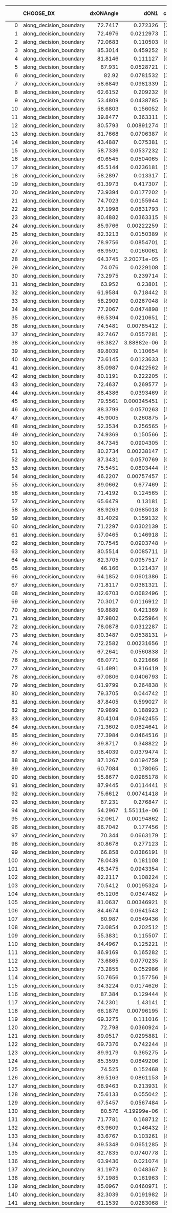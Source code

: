 |     | CHOOSE_DX               |   dxONAngle |        dON1 | cIDON1   |   dON_patch_1 |   nTON |         dON |   dxOFFAngle |       dOFF1 | cIDOFF1   |   dOFF_patch_1 |   nTOFF |        dOFF | SUCCESS   |   nExp |   dual_point_id |   subpoint_time_seconds |   total_execution_time |       logp |         dOFF/dON | Vote dOFF>dON   |
|----:|:------------------------|------------:|------------:|:---------|--------------:|-------:|------------:|-------------:|------------:|:----------|---------------:|--------:|------------:|:----------|-------:|----------------:|------------------------:|-----------------------:|-----------:|-----------------:|:----------------|
|   0 | along_decision_boundary |     72.7417 | 0.272326    | [2 7]    |   0.272326    |      1 | 0.272326    |      82.1911 | 0.112959    | [2 7]     |    0.112959    |       1 | 0.112959    | False     |      1 |               1 |                2.88323  |                3.2315  |  0         |      0.414792    | False           |
|   1 | along_decision_boundary |     72.4976 | 0.0212973   | [7 8]    |   0.0212973   |      1 | 0.0212973   |      79.7628 | 0.164569    | [7 8]     |    0.164569    |       1 | 0.164569    | True      |      2 |               3 |                1.46539  |                4.73386 | -0.5       |      7.72723     | True            |
|   2 | along_decision_boundary |     72.0683 | 0.110503    | [8 9]    |   0.110503    |      1 | 0.110503    |      63.2303 | 0.0636637   | [8 9]     |    0.0636637   |       1 | 0.0636637   | False     |      3 |               6 |                1.81877  |                9.74015 | -0         |      0.576126    | False           |
|   3 | along_decision_boundary |     85.3014 | 0.459252    | [0 8]    |   0.459252    |      1 | 0.459252    |      56.4339 | 6.65905e-06 | [1 8]     |    6.65905e-06 |       1 | 6.65905e-06 | False     |      4 |               7 |                3.14501  |               12.8902  | -0.166667  |      1.44998e-05 | False           |
|   4 | along_decision_boundary |     81.8146 | 0.111127    | [0 1]    |   0.111127    |      1 | 0.111127    |      80.4102 | 0.0379423   | [0 1]     |    0.0379423   |       1 | 0.0379423   | False     |      5 |               8 |                1.59326  |               14.4893  | -0.5       |      0.341432    | False           |
|   5 | along_decision_boundary |     87.931  | 0.0528721   | [7 9]    |   0.0528721   |      1 | 0.0528721   |      69.8993 | 0.00612673  | [7 9]     |    0.00612673  |       1 | 0.00612673  | False     |      6 |               9 |                1.69929  |               16.1932  | -0.9       |      0.115878    | False           |
|   6 | along_decision_boundary |     82.92   | 0.0781532   | [3 7]    |   0.0781532   |      1 | 0.0781532   |      77.7696 | 0.990239    | [3 7]     |    0.990239    |       1 | 0.990239    | True      |      7 |              10 |                5.89918  |               22.0976  | -1.33333   |     12.6705      | True            |
|   7 | along_decision_boundary |     58.6849 | 0.0981339   | [2 5]    |   0.0981339   |      1 | 0.0981339   |      61.9906 | 0.285275    | [2 5]     |    0.285275    |       1 | 0.285275    | True      |      8 |              12 |                3.62518  |               25.7692  | -0.642857  |      2.90699     | True            |
|   8 | along_decision_boundary |     62.6152 | 0.209232    | [6 9]    |   0.209232    |      1 | 0.209232    |      61.2653 | 0.00210399  | [6 9]     |    0.00210399  |       1 | 0.00210399  | False     |      9 |              17 |                3.06775  |               32.0464  | -0.25      |      0.0100558   | False           |
|   9 | along_decision_boundary |     53.4809 | 0.0438785   | [6 9]    |   0.0438785   |      1 | 0.0438785   |      54.3949 | 0.0215538   | [6 9]     |    0.0215538   |       1 | 0.0215538   | False     |     10 |              18 |                1.34696  |               33.4004  | -0.5       |      0.491216    | False           |
|  10 | along_decision_boundary |     58.6803 | 0.156052    | [0 8]    |   0.156052    |      1 | 0.156052    |      72.6125 | 0.0248531   | [0 8]     |    0.0248531   |       1 | 0.0248531   | False     |     11 |              21 |                2.60901  |               36.1235  | -0.8       |      0.159262    | False           |
|  11 | along_decision_boundary |     39.8477 | 0.363311    | [2 7]    |   0.363311    |      1 | 0.363311    |      38.2667 | 0.183087    | [2 7]     |    0.183087    |       1 | 0.183087    | False     |     12 |              22 |                3.00995  |               39.1385  | -1.13636   |      0.503939    | False           |
|  12 | along_decision_boundary |     80.5793 | 0.00891274  | [5 7]    |   0.00891274  |      1 | 0.00891274  |      72.9048 | 0.0822455   | [5 7]     |    0.0822455   |       1 | 0.0822455   | True      |     13 |              23 |                1.06947  |               40.2129  | -1.5       |      9.22785     | True            |
|  13 | along_decision_boundary |     81.7668 | 0.0706387   | [0 8]    |   0.0706387   |      1 | 0.0706387   |      77.688  | 8.12938e-06 | [0 8]     |    8.12938e-06 |       1 | 8.12938e-06 | False     |     14 |              24 |                1.44224  |               41.6645  | -0.961538  |      0.000115084 | False           |
|  14 | along_decision_boundary |     43.4887 | 0.075381    | [2 7]    |   0.075381    |      1 | 0.075381    |      51.0707 | 0.165088    | [2 7]     |    0.165088    |       1 | 0.165088    | True      |     15 |              25 |                1.28296  |               42.9525  | -1.28571   |      2.19004     | True            |
|  15 | along_decision_boundary |     58.7336 | 0.0537232   | [3 8]    |   0.0537232   |      1 | 0.0537232   |      55.8546 | 0.0264717   | [3 8]     |    0.0264717   |       1 | 0.0264717   | False     |     16 |              26 |                1.9113   |               44.8727  | -0.833333  |      0.492742    | False           |
|  16 | along_decision_boundary |     60.6545 | 0.0504065   | [3 5]    |   0.0504065   |      1 | 0.0504065   |      68.0987 | 0.212318    | [3 5]     |    0.212318    |       1 | 0.212318    | True      |     17 |              27 |                4.15967  |               49.0374  | -1.125     |      4.2121      | True            |
|  17 | along_decision_boundary |     45.5144 | 0.0236181   | [5 9]    |   0.0236181   |      1 | 0.0236181   |      48.5046 | 0.0183323   | [5 9]     |    0.0183323   |       1 | 0.0183323   | False     |     18 |              28 |                1.32969  |               50.3751  | -0.735294  |      0.776197    | False           |
|  18 | along_decision_boundary |     58.2897 | 0.013317    | [7 9]    |   0.013317    |      1 | 0.013317    |      60.9406 | 0.320747    | [7 9]     |    0.320747    |       1 | 0.320747    | True      |     19 |              30 |                2.86404  |               56.332   | -1         |     24.0854      | True            |
|  19 | along_decision_boundary |     61.3973 | 0.417307    | [7 9]    |   0.417307    |      1 | 0.417307    |      62.9145 | 0.0841437   | [7 9]     |    0.0841437   |       1 | 0.0841437   | False     |     20 |              31 |                3.90028  |               60.2393  | -0.657895  |      0.201635    | False           |
|  20 | along_decision_boundary |     73.9394 | 0.0177202   | [4 9]    |   0.0177202   |      1 | 0.0177202   |      68.4309 | 0.293121    | [4 9]     |    0.293121    |       1 | 0.293121    | True      |     21 |              32 |                2.5079   |               62.7522  | -0.9       |     16.5416      | True            |
|  21 | along_decision_boundary |     74.7023 | 0.0155944   | [2 6]    |   0.0155944   |      1 | 0.0155944   |      75.6988 | 0.0514157   | [2 6]     |    0.0514157   |       1 | 0.0514157   | True      |     22 |              34 |                1.04409  |               63.8408  | -0.595238  |      3.29706     | True            |
|  22 | along_decision_boundary |     87.1998 | 0.0831793   | [3 5]    |   0.0831793   |      1 | 0.0831793   |      85.7476 | 0.182824    | [3 5]     |    0.182824    |       1 | 0.182824    | True      |     23 |              35 |                4.55528  |               68.4021  | -0.363636  |      2.19795     | True            |
|  23 | along_decision_boundary |     80.4882 | 0.0363315   | [6 9]    |   0.0363315   |      1 | 0.0363315   |      80.5392 | 0.24839     | [6 9]     |    0.24839     |       1 | 0.24839     | True      |     24 |              37 |                2.42277  |               70.8886  | -0.195652  |      6.83677     | True            |
|  24 | along_decision_boundary |     85.9766 | 0.00222259  | [3 5]    |   0.00222259  |      1 | 0.00222259  |      87.4832 | 0.0221366   | [3 5]     |    0.0221366   |       1 | 0.0221366   | True      |     25 |              39 |                1.22427  |               74.4634  | -0.0833333 |      9.95979     | True            |
|  25 | along_decision_boundary |     82.3213 | 0.0150389   | [0 1]    |   0.0150389   |      1 | 0.0150389   |      74.6604 | 0.00331071  | [0 1]     |    0.00331071  |       1 | 0.00331071  | False     |     26 |              41 |                1.04198  |               75.546   | -0.02      |      0.220143    | False           |
|  26 | along_decision_boundary |     78.9756 | 0.0854701   | [3 7]    |   0.0854701   |      1 | 0.0854701   |      82.8493 | 0.208318    | [3 7]     |    0.208318    |       1 | 0.208318    | True      |     27 |              46 |                2.068    |               83.9843  | -0.0769231 |      2.43732     | True            |
|  27 | along_decision_boundary |     68.9591 | 0.0160061   | [0 8]    |   0.0160061   |      1 | 0.0160061   |      78.6601 | 0.0431858   | [1 8]     |    0.0431858   |       1 | 0.0431858   | True      |     28 |              47 |                3.26046  |               87.2497  | -0.0185185 |      2.69808     | True            |
|  28 | along_decision_boundary |     64.3745 | 2.20071e-05 | [1 8]    |   2.20071e-05 |      1 | 2.20071e-05 |      75.625  | 0.0581806   | [0 8]     |    0.0581806   |       1 | 0.0581806   | True      |     29 |              48 |                1.42379  |               88.6795  | -0         |   2643.72        | True            |
|  29 | along_decision_boundary |     74.076  | 0.0229108   | [3 5]    |   0.0229108   |      1 | 0.0229108   |      81.2494 | 0.0555329   | [3 5]     |    0.0555329   |       1 | 0.0555329   | True      |     30 |              49 |                1.15689  |               89.845   | -0.0172414 |      2.42388     | True            |
|  30 | along_decision_boundary |     73.2975 | 0.239714    | [3 5]    |   0.239714    |      1 | 0.239714    |      69.3608 | 0.439276    | [3 5]     |    0.439276    |       1 | 0.439276    | True      |     31 |              50 |                4.86093  |               94.7119  | -0.0666667 |      1.8325      | True            |
|  31 | along_decision_boundary |     63.952  | 0.23801     | [3 5]    |   0.23801     |      1 | 0.23801     |      67.4221 | 0.294872    | [3 5]     |    0.294872    |       1 | 0.294872    | True      |     32 |              51 |                3.63404  |               98.354   | -0.145161  |      1.23891     | True            |
|  32 | along_decision_boundary |     61.9584 | 0.718442    | [0 2]    |   0.718442    |      1 | 0.718442    |      67.163  | 1.97863e-05 | [0 2]     |    1.97863e-05 |       1 | 1.97863e-05 | False     |     33 |              53 |                3.5934   |              105.448   | -0.25      |      2.75405e-05 | False           |
|  33 | along_decision_boundary |     58.2909 | 0.0267048   | [8 9]    |   0.0267048   |      1 | 0.0267048   |      53.656  | 0.0596542   | [8 9]     |    0.0596542   |       1 | 0.0596542   | True      |     34 |              54 |                1.88132  |              107.337   | -0.136364  |      2.23384     | True            |
|  34 | along_decision_boundary |     77.2067 | 0.0474898   | [5 7]    |   0.0474898   |      1 | 0.0474898   |      75.0136 | 0.0302858   | [5 7]     |    0.0302858   |       1 | 0.0302858   | False     |     35 |              57 |                1.44902  |              111.168   | -0.235294  |      0.637732    | False           |
|  35 | along_decision_boundary |     66.5394 | 0.0210651   | [1 4]    |   0.0210651   |      1 | 0.0210651   |      86.3149 | 0.00677262  | [0 4]     |    0.00677262  |       1 | 0.00677262  | False     |     36 |              60 |                1.29043  |              114.258   | -0.128571  |      0.321509    | False           |
|  36 | along_decision_boundary |     74.5481 | 0.00785412  | [7 9]    |   0.00785412  |      1 | 0.00785412  |      68.2716 | 0.115993    | [7 9]     |    0.115993    |       1 | 0.115993    | True      |     37 |              61 |                1.56357  |              115.827   | -0.0555556 |     14.7684      | True            |
|  37 | along_decision_boundary |     82.7467 | 0.0557281   | [2 8]    |   0.0557281   |      1 | 0.0557281   |      75.9972 | 0.0253596   | [2 8]     |    0.0253596   |       1 | 0.0253596   | False     |     38 |              63 |                2.03404  |              120.109   | -0.121622  |      0.45506     | False           |
|  38 | along_decision_boundary |     68.3827 | 3.88882e-06 | [0 8]    |   3.88882e-06 |      1 | 3.88882e-06 |      77.2822 | 0.507531    | [0 8]     |    0.507531    |       1 | 0.507531    | True      |     39 |              67 |                3.85788  |              125.723   | -0.0526316 | 130510           | True            |
|  39 | along_decision_boundary |     89.8039 | 0.110654    | [6 9]    |   0.110654    |      1 | 0.110654    |      87.0751 | 0.0195631   | [6 9]     |    0.0195631   |       1 | 0.0195631   | False     |     40 |              68 |                1.7781   |              127.506   | -0.115385  |      0.176795    | False           |
|  40 | along_decision_boundary |     73.6145 | 0.0123633   | [3 4]    |   0.0123633   |      1 | 0.0123633   |      62.2689 | 0.0523987   | [3 4]     |    0.0523987   |       1 | 0.0523987   | True      |     41 |              69 |                1.47237  |              128.984   | -0.05      |      4.23824     | True            |
|  41 | along_decision_boundary |     85.0987 | 0.0422562   | [6 9]    |   0.0422562   |      1 | 0.0422562   |      79.814  | 0.303127    | [6 9]     |    0.303127    |       1 | 0.303127    | True      |     42 |              71 |                5.21472  |              134.254   | -0.109756  |      7.17354     | True            |
|  42 | along_decision_boundary |     80.1191 | 0.222205    | [2 7]    |   0.222205    |      1 | 0.222205    |      62.5282 | 0.103357    | [2 7]     |    0.103357    |       1 | 0.103357    | False     |     43 |              73 |                5.40829  |              139.707   | -0.190476  |      0.465141    | False           |
|  43 | along_decision_boundary |     72.4637 | 0.269577    | [4 7]    |   0.269577    |      1 | 0.269577    |      53.423  | 0.309573    | [4 7]     |    0.309573    |       1 | 0.309573    | True      |     44 |              74 |                5.50772  |              145.221   | -0.104651  |      1.14837     | True            |
|  44 | along_decision_boundary |     88.4386 | 0.0393469   | [0 1]    |   0.0393469   |      1 | 0.0393469   |      82.474  | 0.226918    | [0 1]     |    0.226918    |       1 | 0.226918    | True      |     45 |              76 |                2.43401  |              147.732   | -0.181818  |      5.76711     | True            |
|  45 | along_decision_boundary |     79.5561 | 0.000345451 | [2 6]    |   0.000345451 |      1 | 0.000345451 |      89.7981 | 0.00560084  | [2 6]     |    0.00560084  |       1 | 0.00560084  | True      |     46 |              78 |                1.10645  |              148.876   | -0.277778  |     16.2131      | True            |
|  46 | along_decision_boundary |     88.3799 | 0.0570263   | [5 7]    |   0.0570263   |      1 | 0.0570263   |      87.9787 | 0.142384    | [5 7]     |    0.142384    |       1 | 0.142384    | True      |     47 |              80 |                3.25417  |              152.2     | -0.391304  |      2.49681     | True            |
|  47 | along_decision_boundary |     45.9005 | 0.260875    | [4 5]    |   0.260875    |      1 | 0.260875    |      69.8256 | 0.0980576   | [4 5]     |    0.0980576   |       1 | 0.0980576   | False     |     48 |              81 |                6.07538  |              158.281   | -0.521277  |      0.37588     | False           |
|  48 | along_decision_boundary |     52.3534 | 0.256565    | [4 5]    |   0.256565    |      1 | 0.256565    |      74.2342 | 0.100015    | [4 5]     |    0.100015    |       1 | 0.100015    | False     |     49 |              82 |                5.81073  |              164.098   | -0.375     |      0.389822    | False           |
|  49 | along_decision_boundary |     74.9369 | 0.150566    | [2 8]    |   0.150566    |      1 | 0.150566    |      73.5092 | 0.125221    | [2 8]     |    0.125221    |       1 | 0.125221    | False     |     50 |              83 |                1.80776  |              165.912   | -0.255102  |      0.831671    | False           |
|  50 | along_decision_boundary |     84.7345 | 0.0904305   | [1 7]    |   0.0904305   |      1 | 0.0904305   |      88.5658 | 0.0905743   | [0 7]     |    0.0905743   |       1 | 0.0905743   | True      |     51 |              84 |                2.01436  |              167.936   | -0.16      |      1.00159     | True            |
|  51 | along_decision_boundary |     80.2734 | 0.00238147  | [3 4]    |   0.00238147  |      1 | 0.00238147  |      76.7934 | 0.00147566  | [3 4]     |    0.00147566  |       1 | 0.00147566  | False     |     52 |              86 |                0.875147 |              173.142   | -0.245098  |      0.619641    | False           |
|  52 | along_decision_boundary |     87.3431 | 0.0570769   | [0 1]    |   0.0570769   |      1 | 0.0570769   |      88.5108 | 0.0831062   | [0 1]     |    0.0831062   |       1 | 0.0831062   | True      |     53 |              87 |                1.81685  |              174.964   | -0.153846  |      1.45604     | True            |
|  53 | along_decision_boundary |     75.5451 | 0.0803444   | [5 7]    |   0.0803444   |      1 | 0.0803444   |      70.9449 | 0.0404758   | [5 7]     |    0.0404758   |       1 | 0.0404758   | False     |     54 |              90 |                1.53165  |              179.776   | -0.235849  |      0.503779    | False           |
|  54 | along_decision_boundary |     46.2207 | 0.00757457  | [3 5]    |   0.00757457  |      1 | 0.00757457  |      54.0579 | 0.0229939   | [3 5]     |    0.0229939   |       1 | 0.0229939   | True      |     55 |              91 |                1.92499  |              181.707   | -0.148148  |      3.03568     | True            |
|  55 | along_decision_boundary |     89.0662 | 0.677469    | [3 7]    |   0.677469    |      1 | 0.677469    |      67.9721 | 0.255963    | [3 7]     |    0.255963    |       1 | 0.255963    | False     |     56 |              93 |                5.03965  |              186.812   | -0.227273  |      0.377823    | False           |
|  56 | along_decision_boundary |     71.4192 | 0.124565    | [3 7]    |   0.124565    |      1 | 0.124565    |      71.3123 | 0.205318    | [3 7]     |    0.205318    |       1 | 0.205318    | True      |     57 |              94 |                3.16562  |              189.989   | -0.142857  |      1.64828     | True            |
|  57 | along_decision_boundary |     65.6479 | 0.13181     | [3 7]    |   0.13181     |      1 | 0.13181     |      65.5546 | 0.206591    | [3 7]     |    0.206591    |       1 | 0.206591    | True      |     58 |              95 |                2.80732  |              192.802   | -0.219298  |      1.56733     | True            |
|  58 | along_decision_boundary |     88.9263 | 0.0685018   | [0 1]    |   0.0685018   |      1 | 0.0685018   |      80.3016 | 0.127819    | [0 1]     |    0.127819    |       1 | 0.127819    | True      |     59 |              97 |                2.82651  |              200.154   | -0.310345  |      1.86592     | True            |
|  59 | along_decision_boundary |     81.4029 | 0.159132    | [0 1]    |   0.159132    |      1 | 0.159132    |      67.3791 | 0.000456315 | [0 1]     |    0.000456315 |       1 | 0.000456315 | False     |     60 |             101 |                2.26422  |              202.561   | -0.415254  |      0.00286753  | False           |
|  60 | along_decision_boundary |     71.2297 | 0.0302139   | [2 4]    |   0.0302139   |      1 | 0.0302139   |      74.982  | 0.00132873  | [2 4]     |    0.00132873  |       1 | 0.00132873  | False     |     61 |             103 |                1.28028  |              205.368   | -0.3       |      0.0439774   | False           |
|  61 | along_decision_boundary |     57.0465 | 0.146918    | [2 4]    |   0.146918    |      1 | 0.146918    |      53.3732 | 0.161751    | [2 4]     |    0.161751    |       1 | 0.161751    | True      |     62 |             104 |                2.40464  |              207.78    | -0.204918  |      1.10096     | True            |
|  62 | along_decision_boundary |     70.7545 | 0.0903748   | [4 8]    |   0.0903748   |      1 | 0.0903748   |      75.2419 | 0.167155    | [4 8]     |    0.167155    |       1 | 0.167155    | True      |     63 |             105 |                2.60768  |              210.393   | -0.290323  |      1.84958     | True            |
|  63 | along_decision_boundary |     80.5514 | 0.0085711   | [8 9]    |   0.0085711   |      1 | 0.0085711   |      78.1962 | 0.112126    | [8 9]     |    0.112126    |       1 | 0.112126    | True      |     64 |             106 |                1.41437  |              211.812   | -0.388889  |     13.0819      | True            |
|  64 | along_decision_boundary |     82.3705 | 0.0957517   | [8 9]    |   0.0957517   |      1 | 0.0957517   |      74.0254 | 0.412618    | [8 9]     |    0.412618    |       1 | 0.412618    | True      |     65 |             107 |                5.12784  |              216.949   | -0.5       |      4.30925     | True            |
|  65 | along_decision_boundary |     46.166  | 0.121437    | [8 9]    |   0.121437    |      1 | 0.121437    |      49.1458 | 0.0543775   | [8 9]     |    0.0543775   |       1 | 0.0543775   | False     |     66 |             108 |                2.17058  |              219.127   | -0.623077  |      0.447783    | False           |
|  66 | along_decision_boundary |     64.1852 | 0.0601386   | [2 7]    |   0.0601386   |      1 | 0.0601386   |      66.9735 | 0.0166748   | [2 7]     |    0.0166748   |       1 | 0.0166748   | False     |     67 |             110 |                2.04154  |              221.227   | -0.484848  |      0.277273    | False           |
|  67 | along_decision_boundary |     71.8117 | 0.0381321   | [7 8]    |   0.0381321   |      1 | 0.0381321   |      72.9829 | 0.173724    | [7 8]     |    0.173724    |       1 | 0.173724    | True      |     68 |             112 |                2.1216   |              226.894   | -0.365672  |      4.55584     | True            |
|  68 | along_decision_boundary |     82.6703 | 0.0682496   | [2 7]    |   0.0682496   |      1 | 0.0682496   |      73.9099 | 0.406402    | [2 7]     |    0.406402    |       1 | 0.406402    | True      |     69 |             113 |                4.00115  |              230.903   | -0.470588  |      5.95465     | True            |
|  69 | along_decision_boundary |     70.3017 | 0.0116912   | [5 9]    |   0.0116912   |      1 | 0.0116912   |      60.5779 | 0.111923    | [5 9]     |    0.111923    |       1 | 0.111923    | True      |     70 |             116 |                1.74326  |              232.744   | -0.586957  |      9.5733      | True            |
|  70 | along_decision_boundary |     59.8889 | 0.421369    | [0 1]    |   0.421369    |      1 | 0.421369    |      55.9707 | 0.101592    | [0 1]     |    0.101592    |       1 | 0.101592    | False     |     71 |             119 |                3.78608  |              241.097   | -0.714286  |      0.241101    | False           |
|  71 | along_decision_boundary |     87.9802 | 0.625964    | [0 1]    |   0.625964    |      1 | 0.625964    |      83.9627 | 0.108521    | [0 1]     |    0.108521    |       1 | 0.108521    | False     |     72 |             120 |                4.40272  |              245.506   | -0.570423  |      0.173366    | False           |
|  72 | along_decision_boundary |     78.0878 | 0.0312287   | [2 9]    |   0.0312287   |      1 | 0.0312287   |      85.3741 | 0.241441    | [2 9]     |    0.241441    |       1 | 0.241441    | True      |     73 |             121 |                2.64316  |              248.155   | -0.444444  |      7.73139     | True            |
|  73 | along_decision_boundary |     80.3487 | 0.0538131   | [4 5]    |   0.0538131   |      1 | 0.0538131   |      89.9232 | 0.0683492   | [4 5]     |    0.0683492   |       1 | 0.0683492   | True      |     74 |             122 |                1.58708  |              249.748   | -0.554795  |      1.27012     | True            |
|  74 | along_decision_boundary |     72.2582 | 0.00231656  | [5 7]    |   0.00231656  |      1 | 0.00231656  |      83.7551 | 0.0932541   | [5 7]     |    0.0932541   |       1 | 0.0932541   | True      |     75 |             130 |                1.48406  |              272.585   | -0.675676  |     40.2554      | True            |
|  75 | along_decision_boundary |     67.2641 | 0.0560838   | [5 7]    |   0.0560838   |      1 | 0.0560838   |      79.2686 | 0.0753309   | [5 7]     |    0.0753309   |       1 | 0.0753309   | True      |     76 |             131 |                2.13597  |              274.727   | -0.806667  |      1.34319     | True            |
|  76 | along_decision_boundary |     68.0771 | 0.221666    | [8 9]    |   0.221666    |      1 | 0.221666    |      75.7595 | 0.011419    | [8 9]     |    0.011419    |       1 | 0.011419    | False     |     77 |             134 |                2.52408  |              280.969   | -0.947368  |      0.0515146   | False           |
|  77 | along_decision_boundary |     61.4991 | 0.816419    | [0 8]    |   0.816419    |      1 | 0.816419    |      68.0295 | 0.139088    | [1 8]     |    0.139088    |       1 | 0.139088    | False     |     78 |             135 |                5.98984  |              286.967   | -0.785714  |      0.170364    | False           |
|  78 | along_decision_boundary |     67.0806 | 0.0406793   | [2 7]    |   0.0406793   |      1 | 0.0406793   |      70.6934 | 0.07112     | [2 7]     |    0.07112     |       1 | 0.07112     | True      |     79 |             136 |                3.0068   |              289.98    | -0.641026  |      1.74831     | True            |
|  79 | along_decision_boundary |     61.9799 | 0.264838    | [0 1]    |   0.264838    |      1 | 0.264838    |      63.8483 | 0.22905     | [0 1]     |    0.22905     |       1 | 0.22905     | False     |     80 |             138 |                5.38351  |              299.938   | -0.765823  |      0.864868    | False           |
|  80 | along_decision_boundary |     79.3705 | 0.044742    | [5 7]    |   0.044742    |      1 | 0.044742    |      75.7858 | 0.0666137   | [5 7]     |    0.0666137   |       1 | 0.0666137   | True      |     81 |             139 |                3.35148  |              303.299   | -0.625     |      1.48884     | True            |
|  81 | along_decision_boundary |     87.8405 | 0.599027    | [0 9]    |   0.599027    |      1 | 0.599027    |      60.571  | 0.000672464 | [1 9]     |    0.000672464 |       1 | 0.000672464 | False     |     82 |             140 |                6.03078  |              309.334   | -0.746914  |      0.00112259  | False           |
|  82 | along_decision_boundary |     79.9899 | 0.188923    | [3 8]    |   0.188923    |      1 | 0.188923    |      81.7393 | 0.100068    | [3 8]     |    0.100068    |       1 | 0.100068    | False     |     83 |             142 |                4.06844  |              315.232   | -0.609756  |      0.529676    | False           |
|  83 | along_decision_boundary |     80.4104 | 0.0942455   | [3 5]    |   0.0942455   |      1 | 0.0942455   |      73.23   | 0.141453    | [3 5]     |    0.141453    |       1 | 0.141453    | True      |     84 |             144 |                3.22747  |              318.527   | -0.487952  |      1.5009      | True            |
|  84 | along_decision_boundary |     71.3602 | 0.0624641   | [8 9]    |   0.0624641   |      1 | 0.0624641   |      80.5736 | 0.364055    | [8 9]     |    0.364055    |       1 | 0.364055    | True      |     85 |             146 |                3.09301  |              328.254   | -0.595238  |      5.82822     | True            |
|  85 | along_decision_boundary |     77.3984 | 0.0464516   | [8 9]    |   0.0464516   |      1 | 0.0464516   |      81.6215 | 0.0807688   | [8 9]     |    0.0807688   |       1 | 0.0807688   | True      |     86 |             147 |                1.53179  |              329.794   | -0.711765  |      1.73877     | True            |
|  86 | along_decision_boundary |     89.8717 | 0.348822    | [8 9]    |   0.348822    |      1 | 0.348822    |      78.4321 | 0.0747268   | [8 9]     |    0.0747268   |       1 | 0.0747268   | False     |     87 |             151 |                2.60484  |              336.397   | -0.837209  |      0.214226    | False           |
|  87 | along_decision_boundary |     58.4039 | 0.0379474   | [3 5]    |   0.0379474   |      1 | 0.0379474   |      55.0842 | 0.0409117   | [3 5]     |    0.0409117   |       1 | 0.0409117   | True      |     88 |             152 |                1.51064  |              337.911   | -0.695402  |      1.07812     | True            |
|  88 | along_decision_boundary |     87.1267 | 0.0194759   | [2 3]    |   0.0194759   |      1 | 0.0194759   |      79.2187 | 0.222979    | [2 3]     |    0.222979    |       1 | 0.222979    | True      |     89 |             153 |                1.15639  |              339.076   | -0.818182  |     11.449       | True            |
|  89 | along_decision_boundary |     60.7084 | 0.178065    | [2 3]    |   0.178065    |      1 | 0.178065    |      56.2645 | 0.0992336   | [2 3]     |    0.0992336   |       1 | 0.0992336   | False     |     90 |             154 |                2.90892  |              341.992   | -0.949438  |      0.557288    | False           |
|  90 | along_decision_boundary |     55.8677 | 0.0985178   | [0 1]    |   0.0985178   |      1 | 0.0985178   |      65.8087 | 0.0904969   | [0 1]     |    0.0904969   |       1 | 0.0904969   | False     |     91 |             158 |                3.14672  |              347.774   | -0.8       |      0.918584    | False           |
|  91 | along_decision_boundary |     87.9445 | 0.0114441   | [0 1]    |   0.0114441   |      1 | 0.0114441   |      83.4893 | 0.143799    | [0 1]     |    0.143799    |       1 | 0.143799    | True      |     92 |             160 |                1.40428  |              355.638   | -0.664835  |     12.5653      | True            |
|  92 | along_decision_boundary |     75.6612 | 0.00741418  | [6 8]    |   0.00741418  |      1 | 0.00741418  |      80.6704 | 0.00977513  | [6 8]     |    0.00977513  |       1 | 0.00977513  | True      |     93 |             164 |                0.789534 |              359.437   | -0.782609  |      1.31844     | True            |
|  93 | along_decision_boundary |     87.231  | 0.276847    | [2 4]    |   0.276847    |      1 | 0.276847    |      66.878  | 0.163102    | [2 4]     |    0.163102    |       1 | 0.163102    | False     |     94 |             165 |                3.41148  |              362.855   | -0.908602  |      0.589142    | False           |
|  94 | along_decision_boundary |     54.2967 | 1.55111e-06 | [1 9]    |   1.55111e-06 |      1 | 1.55111e-06 |      85.4726 | 0.155813    | [0 9]     |    0.155813    |       1 | 0.155813    | True      |     95 |             167 |                1.34983  |              364.274   | -0.765957  | 100453           | True            |
|  95 | along_decision_boundary |     52.0617 | 0.00194862  | [2 9]    |   0.00194862  |      1 | 0.00194862  |      59.2135 | 0.380689    | [2 9]     |    0.380689    |       1 | 0.380689    | True      |     96 |             168 |                1.19983  |              365.482   | -0.889474  |    195.363       | True            |
|  96 | along_decision_boundary |     86.7042 | 0.177456    | [5 6]    |   0.177456    |      1 | 0.177456    |      70.4124 | 0.216991    | [5 6]     |    0.216991    |       1 | 0.216991    | True      |     97 |             169 |                2.19241  |              367.68    | -1.02083   |      1.22279     | True            |
|  97 | along_decision_boundary |     70.344  | 0.0663179   | [3 4]    |   0.0663179   |      1 | 0.0663179   |      60.7501 | 0.251072    | [3 4]     |    0.251072    |       1 | 0.251072    | True      |     98 |             170 |                1.50079  |              369.186   | -1.15979   |      3.78588     | True            |
|  98 | along_decision_boundary |     80.8678 | 0.277123    | [2 7]    |   0.277123    |      1 | 0.277123    |      80.7143 | 0.311566    | [2 7]     |    0.311566    |       1 | 0.311566    | True      |     99 |             171 |                2.66995  |              371.862   | -1.30612   |      1.12429     | True            |
|  99 | along_decision_boundary |     66.858  | 0.0386191   | [8 9]    |   0.0386191   |      1 | 0.0386191   |      74.1815 | 0.260186    | [8 9]     |    0.260186    |       1 | 0.260186    | True      |    100 |             172 |                2.74643  |              374.618   | -1.4596    |      6.73722     | True            |
| 100 | along_decision_boundary |     78.0439 | 0.181108    | [1 9]    |   0.181108    |      1 | 0.181108    |      48.387  | 0.489809    | [0 9]     |    0.489809    |       1 | 0.489809    | True      |    101 |             174 |                3.87165  |              379.671   | -1.62      |      2.70451     | True            |
| 101 | along_decision_boundary |     46.3475 | 0.0943354   | [1 9]    |   0.0943354   |      1 | 0.0943354   |      80.0925 | 0.0192389   | [0 9]     |    0.0192389   |       1 | 0.0192389   | False     |    102 |             175 |                1.31716  |              380.998   | -1.78713   |      0.203941    | False           |
| 102 | along_decision_boundary |     82.2117 | 0.108224    | [2 9]    |   0.108224    |      1 | 0.108224    |      69.2419 | 0.284123    | [2 9]     |    0.284123    |       1 | 0.284123    | True      |    103 |             176 |                2.15657  |              383.16    | -1.58824   |      2.62532     | True            |
| 103 | along_decision_boundary |     70.5412 | 0.00195324  | [4 5]    |   0.00195324  |      1 | 0.00195324  |      69.4066 | 0.0644598   | [4 5]     |    0.0644598   |       1 | 0.0644598   | True      |    104 |             179 |                1.55091  |              384.781   | -1.75243   |     33.0015      | True            |
| 104 | along_decision_boundary |     65.1206 | 0.0347482   | [4 5]    |   0.0347482   |      1 | 0.0347482   |      66.0741 | 0.0764808   | [4 5]     |    0.0764808   |       1 | 0.0764808   | True      |    105 |             180 |                1.214    |              386       | -1.92308   |      2.201       | True            |
| 105 | along_decision_boundary |     81.0637 | 0.00346921  | [0 8]    |   0.00346921  |      1 | 0.00346921  |      84.3746 | 0.0337414   | [1 8]     |    0.0337414   |       1 | 0.0337414   | True      |    106 |             182 |                1.14189  |              389.27    | -2.1       |      9.72596     | True            |
| 106 | along_decision_boundary |     84.4674 | 0.0641543   | [1 8]    |   0.0641543   |      1 | 0.0641543   |      80.1103 | 0.0409827   | [1 8]     |    0.0409827   |       1 | 0.0409827   | False     |    107 |             183 |                1.4924   |              390.772   | -2.28302   |      0.638816    | False           |
| 107 | along_decision_boundary |     60.987  | 0.0549436   | [0 1]    |   0.0549436   |      1 | 0.0549436   |      54.9703 | 0.293108    | [0 1]     |    0.293108    |       1 | 0.293108    | True      |    108 |             184 |                2.73721  |              393.517   | -2.06075   |      5.33472     | True            |
| 108 | along_decision_boundary |     73.0854 | 0.202512    | [5 7]    |   0.202512    |      1 | 0.202512    |      82.1308 | 0.00576521  | [5 7]     |    0.00576521  |       1 | 0.00576521  | False     |    109 |             185 |                2.05365  |              395.576   | -2.24074   |      0.0284685   | False           |
| 109 | along_decision_boundary |     55.3831 | 0.115507    | [7 9]    |   0.115507    |      1 | 0.115507    |      59.5465 | 0.0137958   | [7 9]     |    0.0137958   |       1 | 0.0137958   | False     |    110 |             186 |                1.77426  |              397.355   | -2.02294   |      0.119436    | False           |
| 110 | along_decision_boundary |     84.4967 | 0.125221    | [5 7]    |   0.125221    |      1 | 0.125221    |      73.2956 | 0.203212    | [5 7]     |    0.203212    |       1 | 0.203212    | True      |    111 |             187 |                1.64195  |              399.006   | -1.81818   |      1.62283     | True            |
| 111 | along_decision_boundary |     86.9169 | 0.165282    | [2 5]    |   0.165282    |      1 | 0.165282    |      78.2409 | 0.245707    | [2 5]     |    0.245707    |       1 | 0.245707    | True      |    112 |             188 |                3.55224  |              402.566   | -1.98649   |      1.4866      | True            |
| 112 | along_decision_boundary |     73.6865 | 0.0770235   | [0 8]    |   0.0770235   |      1 | 0.0770235   |      72.06   | 9.87379e-05 | [1 8]     |    9.87379e-05 |       1 | 9.87379e-05 | False     |    113 |             189 |                1.84844  |              404.421   | -2.16071   |      0.00128192  | False           |
| 113 | along_decision_boundary |     73.2855 | 0.052986    | [6 9]    |   0.052986    |      1 | 0.052986    |      84.0165 | 0.124612    | [6 9]     |    0.124612    |       1 | 0.124612    | True      |    114 |             190 |                2.02849  |              406.459   | -1.95133   |      2.35179     | True            |
| 114 | along_decision_boundary |     50.7656 | 0.157756    | [6 9]    |   0.157756    |      1 | 0.157756    |      47.1951 | 0.00859088  | [6 9]     |    0.00859088  |       1 | 0.00859088  | False     |    115 |             191 |                1.47664  |              407.943   | -2.12281   |      0.0544566   | False           |
| 115 | along_decision_boundary |     34.3224 | 0.0174626   | [3 5]    |   0.0174626   |      1 | 0.0174626   |      41.4365 | 0.0510509   | [3 5]     |    0.0510509   |       1 | 0.0510509   | True      |    116 |             192 |                1.55448  |              409.503   | -1.91739   |      2.92344     | True            |
| 116 | along_decision_boundary |     87.384  | 0.129444    | [0 8]    |   0.129444    |      1 | 0.129444    |      63.2117 | 7.7783e-05  | [1 8]     |    7.7783e-05  |       1 | 7.7783e-05  | False     |    117 |             193 |                1.361    |              410.87    | -2.08621   |      0.000600902 | False           |
| 117 | along_decision_boundary |     74.2301 | 1.43141     | [1 8]    |   1.43141     |      1 | 1.43141     |      65.2904 | 0.350159    | [0 8]     |    0.350159    |       1 | 0.350159    | False     |    118 |             197 |                5.65127  |              418.757   | -1.88462   |      0.244625    | False           |
| 118 | along_decision_boundary |     66.1876 | 0.00796195  | [3 5]    |   0.00796195  |      1 | 0.00796195  |      70.5432 | 0.681541    | [3 5]     |    0.681541    |       1 | 0.681541    | True      |    119 |             202 |                3.17992  |              428.516   | -1.69492   |     85.5998      | True            |
| 119 | along_decision_boundary |     69.3275 | 0.111016    | [3 6]    |   0.111016    |      1 | 0.111016    |      66.1388 | 0.301034    | [3 6]     |    0.301034    |       1 | 0.301034    | True      |    120 |             203 |                2.55229  |              431.073   | -1.85294   |      2.71164     | True            |
| 120 | along_decision_boundary |     72.798  | 0.0360924   | [4 7]    |   0.0360924   |      1 | 0.0360924   |      76.2894 | 0.0264548   | [4 7]     |    0.0264548   |       1 | 0.0264548   | False     |    121 |             204 |                1.6008   |              432.679   | -2.01667   |      0.732975    | False           |
| 121 | along_decision_boundary |     89.0517 | 0.0295881   | [1 9]    |   0.0295881   |      1 | 0.0295881   |      85.1548 | 1.80644e-05 | [0 9]     |    1.80644e-05 |       1 | 1.80644e-05 | False     |    122 |             205 |                0.886913 |              433.571   | -1.82231   |      0.000610529 | False           |
| 122 | along_decision_boundary |     69.7376 | 0.742244    | [8 9]    |   0.742244    |      1 | 0.742244    |      61.2866 | 0.0960846   | [8 9]     |    0.0960846   |       1 | 0.0960846   | False     |    123 |             207 |                3.862    |              438.45    | -1.63934   |      0.129452    | False           |
| 123 | along_decision_boundary |     89.9179 | 0.365275    | [4 5]    |   0.365275    |      1 | 0.365275    |      69.6933 | 1.06417     | [4 5]     |    1.06417     |       1 | 1.06417     | True      |    124 |             208 |                7.28263  |              445.739   | -1.46748   |      2.91333     | True            |
| 124 | along_decision_boundary |     85.3595 | 0.0849206   | [2 9]    |   0.0849206   |      1 | 0.0849206   |      86.2816 | 0.0928686   | [2 9]     |    0.0928686   |       1 | 0.0928686   | True      |    125 |             210 |                1.57273  |              448.837   | -1.6129    |      1.09359     | True            |
| 125 | along_decision_boundary |     74.525  | 0.152468    | [0 1]    |   0.152468    |      1 | 0.152468    |      75.8024 | 0.0589372   | [0 1]     |    0.0589372   |       1 | 0.0589372   | False     |    126 |             211 |                2.87125  |              451.713   | -1.764     |      0.386555    | False           |
| 126 | along_decision_boundary |     89.5163 | 0.0861153   | [6 9]    |   0.0861153   |      1 | 0.0861153   |      74.242  | 0.235255    | [6 9]     |    0.235255    |       1 | 0.235255    | True      |    127 |             212 |                1.44986  |              453.17    | -1.5873    |      2.73186     | True            |
| 127 | along_decision_boundary |     68.9463 | 0.213931    | [0 1]    |   0.213931    |      1 | 0.213931    |      64.3648 | 0.0491935   | [0 1]     |    0.0491935   |       1 | 0.0491935   | False     |    128 |             215 |                1.67522  |              457.185   | -1.73622   |      0.22995     | False           |
| 128 | along_decision_boundary |     75.6133 | 0.055042    | [3 4]    |   0.055042    |      1 | 0.055042    |      80.5604 | 0.124467    | [3 4]     |    0.124467    |       1 | 0.124467    | True      |    129 |             217 |                2.14321  |              462.599   | -1.5625    |      2.26131     | True            |
| 129 | along_decision_boundary |     67.5457 | 0.0567484   | [4 8]    |   0.0567484   |      1 | 0.0567484   |      87.5925 | 0.111478    | [4 8]     |    0.111478    |       1 | 0.111478    | True      |    130 |             219 |                2.12756  |              464.786   | -1.7093    |      1.96442     | True            |
| 130 | along_decision_boundary |     80.576  | 4.19999e-06 | [1 8]    |   4.19999e-06 |      1 | 4.19999e-06 |      84.8856 | 0.513565    | [0 8]     |    0.513565    |       1 | 0.513565    | True      |    131 |             220 |                2.75467  |              467.546   | -1.86154   | 122278           | True            |
| 131 | along_decision_boundary |     71.7781 | 0.168712    | [2 7]    |   0.168712    |      1 | 0.168712    |      64.0207 | 0.492403    | [2 7]     |    0.492403    |       1 | 0.492403    | True      |    132 |             222 |                2.93724  |              470.543   | -2.01908   |      2.9186      | True            |
| 132 | along_decision_boundary |     63.9609 | 0.146432    | [5 7]    |   0.146432    |      1 | 0.146432    |      67.5807 | 0.853145    | [5 7]     |    0.853145    |       1 | 0.853145    | True      |    133 |             224 |                3.57327  |              474.16    | -2.18182   |      5.82623     | True            |
| 133 | along_decision_boundary |     83.6767 | 0.103261    | [8 9]    |   0.103261    |      1 | 0.103261    |      89.1049 | 0.250991    | [8 9]     |    0.250991    |       1 | 0.250991    | True      |    134 |             226 |                2.29755  |              476.502   | -2.34962   |      2.43066     | True            |
| 134 | along_decision_boundary |     89.5348 | 0.0651285   | [0 1]    |   0.0651285   |      1 | 0.0651285   |      84.9622 | 0.0294964   | [0 1]     |    0.0294964   |       1 | 0.0294964   | False     |    135 |             227 |                1.31852  |              477.826   | -2.52239   |      0.452895    | False           |
| 135 | along_decision_boundary |     82.7835 | 0.0740778   | [2 7]    |   0.0740778   |      1 | 0.0740778   |      71.7253 | 0.063273    | [2 7]     |    0.063273    |       1 | 0.063273    | False     |    136 |             228 |                1.93228  |              479.767   | -2.31481   |      0.854142    | False           |
| 136 | along_decision_boundary |     63.9436 | 0.021074    | [8 9]    |   0.021074    |      1 | 0.021074    |      65.6887 | 0.00718947  | [8 9]     |    0.00718947  |       1 | 0.00718947  | False     |    137 |             231 |                1.12031  |              480.968   | -2.11765   |      0.341154    | False           |
| 137 | along_decision_boundary |     81.1973 | 0.048367    | [0 2]    |   0.048367    |      1 | 0.048367    |      82.2558 | 0.00248896  | [1 2]     |    0.00248896  |       1 | 0.00248896  | False     |    138 |             234 |                1.19373  |              494.51    | -1.93066   |      0.0514599   | False           |
| 138 | along_decision_boundary |     57.1985 | 0.161963    | [1 7]    |   0.161963    |      1 | 0.161963    |      85.5314 | 0.135038    | [0 7]     |    0.135038    |       1 | 0.135038    | False     |    139 |             237 |                1.89104  |              496.491   | -1.75362   |      0.833762    | False           |
| 139 | along_decision_boundary |     85.0967 | 0.0460971   | [2 4]    |   0.0460971   |      1 | 0.0460971   |      85.5525 | 0.00533661  | [2 4]     |    0.00533661  |       1 | 0.00533661  | False     |    140 |             239 |                1.44054  |              500.103   | -1.58633   |      0.115769    | False           |
| 140 | along_decision_boundary |     82.3039 | 0.0191982   | [8 9]    |   0.0191982   |      1 | 0.0191982   |      89.4916 | 0.374644    | [8 9]     |    0.374644    |       1 | 0.374644    | True      |    141 |             242 |                1.9175   |              502.093   | -1.42857   |     19.5146      | True            |
| 141 | along_decision_boundary |     61.1539 | 0.0283068   | [5 9]    |   0.0283068   |      1 | 0.0283068   |      61.9706 | 0.233195    | [5 9]     |    0.233195    |       1 | 0.233195    | True      |    142 |             243 |                1.51986  |              503.617   | -1.56383   |      8.23811     | True            |